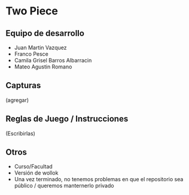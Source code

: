 # Two Piece

## Equipo de desarrollo

- Juan Martin Vazquez
- Franco Pesce
- Camila Grisel Barros Albarracin
- Mateo Agustin Romano

## Capturas

(agregar)

## Reglas de Juego / Instrucciones

(Escribirlas)


## Otros

- Curso/Facultad
- Versión de wollok
- Una vez terminado, no tenemos problemas en que el repositorio sea público / queremos manternerlo privado
